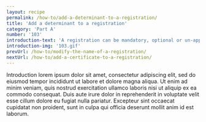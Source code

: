 ```yaml
---
layout: recipe
permalink: /how-to/add-a-determinant-to-a-registration/
title: 'Add a determinant to a registration'
category: 'Part A'
number: '103'
introduction-text: 'A registration can be mandatory, optional or un-applicable for certain situations. Example : the registration at the Business registry in El Salvador is optional for assets inferior to 12 000$. The determinant(s) of a registration are set through the initial questions of the guide.'
introduction-img: '103.gif'
prevUrl: /how-to/modify-the-name-of-a-registration/
nextUrl: /how-to/add-a-certificate-to-a-registration/
---
```


Introduction lorem ipsum dolor sit amet, consectetur adipiscing elit, sed do eiusmod tempor incididunt ut labore et dolore magna aliqua. Ut enim ad minim veniam, quis nostrud exercitation ullamco laboris nisi ut aliquip ex ea commodo consequat. Duis aute irure dolor in reprehenderit in voluptate velit esse cillum dolore eu fugiat nulla pariatur. Excepteur sint occaecat cupidatat non proident, sunt in culpa qui officia deserunt mollit anim id est laborum.

